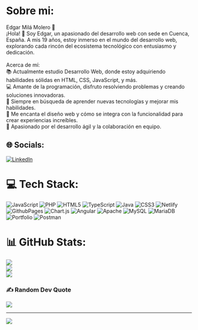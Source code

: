 #  Sobre mi:
Edgar Milá Molero 🌟<br>¡Hola! 👋 Soy Edgar, un apasionado del desarrollo web con sede en Cuenca, España. A mis 19 años, estoy inmerso en el mundo del desarrollo web, explorando cada rincón del ecosistema tecnológico con entusiasmo y dedicación.<br><br>Acerca de mí:<br>📚 Actualmente estudio Desarrollo Web, donde estoy adquiriendo habilidades sólidas en HTML, CSS, JavaScript, y más.<br>💻 Amante de la programación, disfruto resolviendo problemas y creando soluciones innovadoras.<br>🌱 Siempre en búsqueda de aprender nuevas tecnologías y mejorar mis habilidades.<br>🎨 Me encanta el diseño web y cómo se integra con la funcionalidad para crear experiencias increíbles.<br>🚀 Apasionado por el desarrollo ágil y la colaboración en equipo.


## 🌐 Socials:
[![LinkedIn](https://img.shields.io/badge/LinkedIn-%230077B5.svg?logo=linkedin&logoColor=white)](https://www.linkedin.com/in/edgar-mil%C3%A1-molero/) 

# 💻 Tech Stack:
![JavaScript](https://img.shields.io/badge/javascript-%23323330.svg?style=for-the-badge&logo=javascript&logoColor=%23F7DF1E) ![PHP](https://img.shields.io/badge/php-%23777BB4.svg?style=for-the-badge&logo=php&logoColor=white) ![HTML5](https://img.shields.io/badge/html5-%23E34F26.svg?style=for-the-badge&logo=html5&logoColor=white) ![TypeScript](https://img.shields.io/badge/typescript-%23007ACC.svg?style=for-the-badge&logo=typescript&logoColor=white)  ![Java](https://img.shields.io/badge/java-%23ED8B00.svg?style=for-the-badge&logo=openjdk&logoColor=white) ![CSS3](https://img.shields.io/badge/css3-%231572B6.svg?style=for-the-badge&logo=css3&logoColor=white)   ![Netlify](https://img.shields.io/badge/netlify-%23000000.svg?style=for-the-badge&logo=netlify&logoColor=#00C7B7) ![GithubPages](https://img.shields.io/badge/github%20pages-121013?style=for-the-badge&logo=github&logoColor=white) ![Chart.js](https://img.shields.io/badge/chart.js-F5788D.svg?style=for-the-badge&logo=chart.js&logoColor=white) ![Angular](https://img.shields.io/badge/angular-%23DD0031.svg?style=for-the-badge&logo=angular&logoColor=white) ![Apache](https://img.shields.io/badge/apache-%23D42029.svg?style=for-the-badge&logo=apache&logoColor=white) ![MySQL](https://img.shields.io/badge/mysql-%2300000f.svg?style=for-the-badge&logo=mysql&logoColor=white) ![MariaDB](https://img.shields.io/badge/MariaDB-003545?style=for-the-badge&logo=mariadb&logoColor=white) ![Portfolio](https://img.shields.io/badge/Portfolio-%23000000.svg?style=for-the-badge&logo=firefox&logoColor=#FF7139) ![Postman](https://img.shields.io/badge/Postman-FF6C37?style=for-the-badge&logo=postman&logoColor=white)
# 📊 GitHub Stats:
![](https://github-readme-stats.vercel.app/api?username=DemboNauta&theme=dark&hide_border=false&include_all_commits=false&count_private=false)<br/>
![](https://github-readme-streak-stats.herokuapp.com/?user=DemboNauta&theme=dark&hide_border=false)<br/>
![](https://github-readme-stats.vercel.app/api/top-langs/?username=DemboNauta&theme=dark&hide_border=false&include_all_commits=false&count_private=false&layout=compact)

### ✍️ Random Dev Quote
![](https://quotes-github-readme.vercel.app/api?type=horizontal&theme=radical)

---
[![](https://visitcount.itsvg.in/api?id=DemboNauta&icon=0&color=0)](https://visitcount.itsvg.in)

<!-- Proudly created with GPRM ( https://gprm.itsvg.in ) -->
